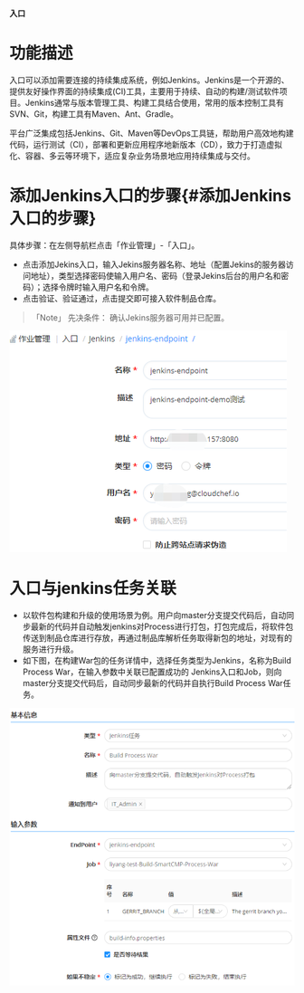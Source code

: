 **入口**
# 功能描述

入口可以添加需要连接的持续集成系统，例如Jenkins。Jenkins是一个开源的、提供友好操作界面的持续集成(CI)工具，主要用于持续、自动的构建/测试软件项目。Jenkins通常与版本管理工具、构建工具结合使用，常用的版本控制工具有SVN、Git，构建工具有Maven、Ant、Gradle。

平台广泛集成包括Jenkins、Git、Maven等DevOps工具链，帮助用户高效地构建代码，运行测试（CI），部署和更新应用程序地新版本（CD），致力于打造虚拟化、容器、多云等环境下，适应复杂业务场景地应用持续集成与交付。

# 添加Jenkins入口的步骤{#添加Jenkins入口的步骤}

具体步骤：在左侧导航栏点击「作业管理」-「入口」。
+ 点击添加Jekins入口，输入Jekins服务器名称、地址（配置Jekins的服务器访问地址），类型选择密码使输入用户名、密码（登录Jekins后台的用户名和密码）；选择令牌时输入用户名和令牌。
+ 点击验证、验证通过，点击提交即可接入软件制品仓库。
>「Note」  先决条件： 确认Jekins服务器可用并已配置。

![添加Jenkins入口](../../picture/Admin/添加Jenkins入口.png)

# 入口与jenkins任务关联
+ 以软件包构建和升级的使用场景为例。用户向master分支提交代码后，自动同步最新的代码并自动触发jenkins对Process进行打包，打包完成后，将软件包传送到制品仓库进行存放，再通过制品库解析任务取得新包的地址，对现有的服务进行升级。
+ 如下图，在构建War包的任务详情中，选择任务类型为Jenkins，名称为Build Process War，在输入参数中关联已配置成功的 Jenkins入口和Job，则向master分支提交代码后，自动同步最新的代码并自执行Build Process War任务。

![jenkins入口与任务关联](../../picture/Admin/jenkins入口与任务关联.png)